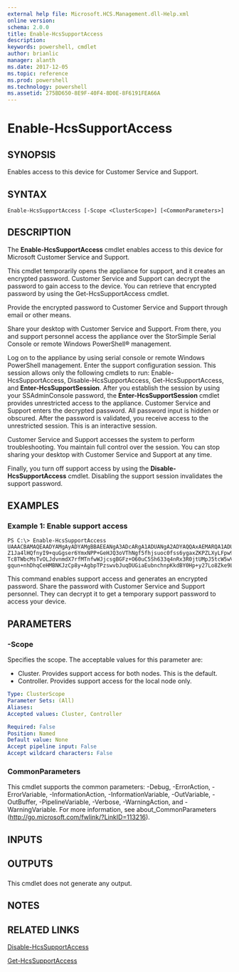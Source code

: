 ```yaml
---
external help file: Microsoft.HCS.Management.dll-Help.xml
online version: 
schema: 2.0.0
title: Enable-HcsSupportAccess
description: 
keywords: powershell, cmdlet
author: brianlic
manager: alanth
ms.date: 2017-12-05
ms.topic: reference
ms.prod: powershell
ms.technology: powershell
ms.assetid: 275BD650-8E9F-40F4-8D0E-8F6191FEA66A
---
```


# Enable-HcsSupportAccess

## SYNOPSIS
Enables access to this device for Customer Service and Support.

## SYNTAX

```
Enable-HcsSupportAccess [-Scope <ClusterScope>] [<CommonParameters>]
```

## DESCRIPTION
The **Enable-HcsSupportAccess** cmdlet enables access to this device for Microsoft Customer Service and Support.

This cmdlet temporarily opens the appliance for support, and it creates an encrypted password.
Customer Service and Support can decrypt the password to gain access to the device.
You can retrieve that encrypted password by using the Get-HcsSupportAccess cmdlet.

Provide the encrypted password to Customer Service and Support through email or other means.

Share your desktop with Customer Service and Support.
From there, you and support personnel access the appliance over the StorSimple Serial Console or remote Windows PowerShell® management.

Log on to the appliance by using serial console or remote Windows PowerShell management.
Enter the support configuration session.
This session allows only the following cmdlets to run: Enable-HcsSupportAccess, Disable-HcsSupportAccess, Get-HcsSupportAccess, and **Enter-HcsSupportSession**.
After you establish the session by using your SSAdminConsole password, the **Enter-HcsSupportSession** cmdlet provides unrestricted access to the appliance.
Customer Service and Support enters the decrypted password.
All password input is hidden or obscured.
After the password is validated, you receive access to the unrestricted session.
This is an interactive session.

Customer Service and Support accesses the system to perform troubleshooting.
You maintain full control over the session.
You can stop sharing your desktop with Customer Service and Support at any time.

Finally, you turn off support access by using the **Disable-HcsSupportAccess** cmdlet.
Disabling the support session invalidates the support password.

## EXAMPLES

### Example 1: Enable support access
```
PS C:\> Enable-HcsSupportAccess
UAAACBAMAQEAADYAMgAyADYAMgBBAEEANgA3ADcARgA1ADUANgA2ADYAQQAxAEMARQA1ADUAQQAyADcANgAwADkARQAyADgANgBDADAAMgBBAEYANIGbnvh
Z1Ja4lHQfnyI9+quGgser6YmxNPP+GeHJQ3oVThNgf5fhjsuoc0fss6ygaxZKPZLXyLFpw93YMeTp90+sbuEr1yh26cmjZHUwW70aZLNtJ6svqYIvdasW0v
Tc8TWbcMsTvOLJdvnmdX7rfMTnfwWJjcsgBGFz+O60uC5Sh633q4nRx3R0jtUMpJ5tcW5wVmHKfFX4OpaPLS9jJ+IrrlBP+EajW655qktkKdqk0EbcNCXck
gqun+nhDhqCeHMBNKJzCp8y+AgbpTPzswvbJuqDUGiaEubnchnpKkdBY0Hp+y27Lo8Zke9LuYu+RzzGsEmW1DEpyZvgQA/ynw==
```

This command enables support access and generates an encrypted password.
Share the password with Customer Service and Support personnel.
They can decrypt it to get a temporary support password to access your device.

## PARAMETERS

### -Scope
Specifies the scope.
The acceptable values for this parameter are:

- Cluster.
Provides support access for both nodes.
This is the default. 
- Controller.
Provides support access for the local node only.

```yaml
Type: ClusterScope
Parameter Sets: (All)
Aliases: 
Accepted values: Cluster, Controller

Required: False
Position: Named
Default value: None
Accept pipeline input: False
Accept wildcard characters: False
```

### CommonParameters
This cmdlet supports the common parameters: -Debug, -ErrorAction, -ErrorVariable, -InformationAction, -InformationVariable, -OutVariable, -OutBuffer, -PipelineVariable, -Verbose, -WarningAction, and -WarningVariable. For more information, see about_CommonParameters (http://go.microsoft.com/fwlink/?LinkID=113216).

## INPUTS

## OUTPUTS

###  
This cmdlet does not generate any output.

## NOTES

## RELATED LINKS

[Disable-HcsSupportAccess](./Disable-HcsSupportAccess.md)

[Get-HcsSupportAccess](./Get-HcsSupportAccess.md)

